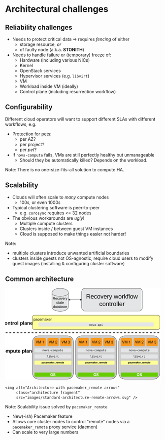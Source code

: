 <!-- .slide: data-state="section-break" id="architecture" -->
# Architectural challenges


<!-- .slide: data-state="normal" id="reliability" -->
## Reliability challenges

*   Needs to protect critical data ⇒ requires *fencing* of either
    *   storage resource, *or*
    *   of faulty node (a.k.a. **STONITH**)
*   Needs to handle failure or (temporary) freeze of:
    *   Hardware (including various NICs)
    *   Kernel
    *   OpenStack services
    *   Hypervisor services (e.g. `libvirt`)
    *   VM
    *   Workload inside VM (ideally)
    *   Control plane (including resurrection workflow)


<!-- .slide: data-state="normal" id="configurability" -->
## Configurability

Different cloud operators will want to support different SLAs
with different workflows, e.g.

*   Protection for pets:
    *   per AZ?
    *   per project?
    *   per *pet*?
*   If `nova-compute` fails, VMs are still perfectly healthy
    but unmanageable
    *   Should they be automatically killed?  Depends on
        the workload.

Note: There is no one-size-fits-all solution to compute HA.


<!-- .slide: data-state="normal" id="scalability" -->
## Scalability

*   Clouds will often scale to *many* compute nodes
    * 100s, or even 1000s
*   Typical clustering software is peer-to-peer
    *   e.g. `corosync` requires <= 32 nodes
*   The obvious workarounds are *ugly*!
    *   Multiple compute clusters
    *   Clusters inside / between guest VM instances
    *   <span class="fg-bright-orange bold">Cloud is supposed to make things
        easier not harder!</span>

Note:
-   multiple clusters introduce unwanted artificial boundaries
-   clusters inside guests not OS-agnostic, require cloud users
    to modify guest images (installing & configuring cluster software)


<!-- .slide: data-state="normal" id="common-architecture" data-menu-title="Architecture" -->
## Common architecture

<div>
    <img alt="Architecture with pacemaker_remote"
         class="architecture"
         src="images/standard-architecture.svg" />

    <img alt="Architecture with pacemaker_remote arrows"
         class="architecture fragment"
         src="images/standard-architecture-remote-arrows.svg" />
</div>

Note:
Scalability issue solved by `pacemaker_remote`

*   New(-ish) Pacemaker feature
*   Allows core cluster nodes to control "remote"
    nodes via a `pacemaker_remote` proxy service (daemon)
*   Can scale to very large numbers
